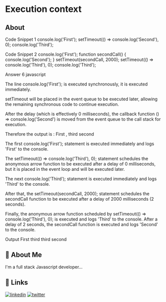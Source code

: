 
# Execution context

## About 
  Code Snippet 1 console.log('First'); setTimeout(() => console.log('Second'), 0); console.log('Third');

 Code Snippet 2 console.log('First'); function secondCall() { console.log('Second'); } setTimeout(secondCall, 2000); setTimeout(() => console.log('Third'), 0); console.log('Third');

Answer 6 javascript

The line console.log('First'); is executed synchronously, it is executed immediately. 

setTimeout will be placed in the event queue to be executed later, allowing the remaining synchronous code to continue execution.

After the delay (which is effectively 0 milliseconds), the callback function () => console.log('Second') is moved from the event queue to the call stack for execution. 

Therefore the output is :
First , third second

The first console.log('First'); statement is executed immediately and logs 'First' to the console. 

The setTimeout(() => console.log('Third'), 0); statement schedules the anonymous arrow function to be executed after a delay of 0 milliseconds, but it is placed in the event loop and will be executed later. 

The next console.log('Third'); statement is executed immediately and logs 'Third' to the console. 

After that, the setTimeout(secondCall, 2000); statement schedules the secondCall function to be executed after a delay of 2000 milliseconds (2 seconds).

 Finally, the anonymous arrow function scheduled by setTimeout(() => console.log('Third'), 0); is executed and logs 'Third' to the console. After a delay of 2 seconds, the secondCall function is executed and logs 'Second' to the console.

Output 
First third third second




## 🚀 About Me
I'm a full stack Javascript developer...


## 🔗 Links

[![linkedin](https://img.shields.io/badge/linkedin-0A66C2?style=for-the-badge&logo=linkedin&logoColor=white)](https://www.linkedin.com/in/roshan-guragain-guragain-747aa4245/)
[![twitter](https://img.shields.io/badge/twitter-1DA1F2?style=for-the-badge&logo=twitter&logoColor=white)](https://twitter.com/RoshanGuragain3)




